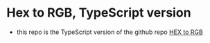 # Hex to RGB, TypeScript version

- this repo is the TypeScript version of the github repo [HEX to RGB](https://github.com/patrickg-tr/hex_to_rgb)